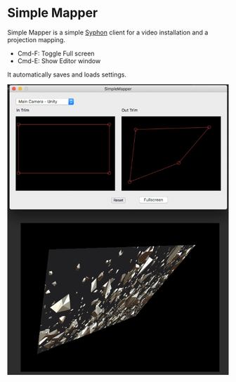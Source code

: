 Simple Mapper
===

Simple Mapper is a simple [Syphon](http://syphon.v002.info/) client for a video installation and a projection mapping.

- Cmd-F: Toggle Full screen
- Cmd-E: Show Editor window

It automatically saves and loads settings.

![app image](images/capture.png)